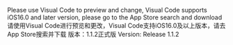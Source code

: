 Please use Visual Code to preview and change, Visual Code supports iOS16.0 and later version, please go to the App Store search and download
请使用Visual Code进行预览和更改，Visual Code支持iOS16.0及以上版本，请去App Store搜索并下载
版本：1.1.2正式版
Version: Release 1.1.2
